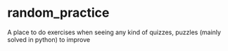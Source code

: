 # random_practice
A place to do exercises when seeing any kind of quizzes, puzzles (mainly solved in python) to improve
